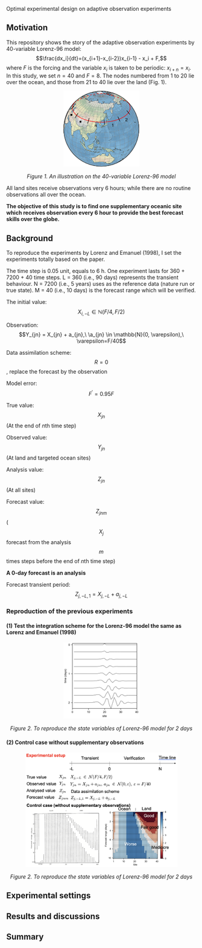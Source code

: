 Optimal experimental design on adaptive observation experiments

## Motivation

This repository shows the story of the adaptive observation experiments by 40-variable Lorenz-96 model: 
$$\frac{dx_i}{dt}=(x_{i+1}-x_{i-2})x_{i-1} - x_i + F,$$ 
where $F$ is the forcing and the variable $x_i$ is taken to be periodic: $x_{i+n} = x_{i}$.
In this study, we set $n=40$ and $F=8$.  The
nodes numbered from 1 to 20 lie over the ocean, and those from 21 to 40 lie over
the land (Fig. 1).

<p align="center" width="100%">
<img src="./Figure/Lorenz96_40D.png" width="40%">
</p>
<p align="center" width="100%">
<em>Figure 1. An illustration on the 40-variable Lorenz-96 model </em>
</p>

All land sites receive observations very 6 hours; while there are no routine observations all over the ocean. 

**The objective of this study is to find one supplementary oceanic site which receives observation every 6 hour to provide the best forecast skills over the globe.** 

## Background

To reproduce the experiments by Lorenz and Emanuel (1998), I set the experiments totally based on the paper. 

The time step is 0.05 unit, equals to 6 h.
One experiment lasts for 360 + 7200 + 40 time steps. 
L = 360 (i.e., 90 days) represents the transient behaviour. 
N = 7200 (i.e., 5 years) uses as the reference data (nature run or true state). 
M = 40 (i.e., 10 days) is the forecast range which will be verified. 

The initial value: $$X_{i, -L} \in \mathbb{N}(F/4, F/2)$$

Observation: $$Y_{jn} = X_{jn} + a_{jn},\ \a_{jn} \in \mathbb{N}(0, \varepsilon),\ \varepsilon=F/40$$

Data assimilation scheme: $$R=0$$, replace the forecast by the observation

Model error: $$F^{'}=0.95F$$

True value: $$X_{jn}$$ (At the end of $n$th time step)

Observed value: $$Y_{jn}$$ (At land and targeted ocean sites)

Analysis value: $$Z_{jn}$$ (At all sites)

Forecast value: $$Z_{jnm}$$ ($$X_j$$ forecast from the analysis $$m$$ times steps before the end of $n$th time step)

**A 0-day forecast is an analysis**

Forecast transient period: $$Z_{j,-L,1} = X_{j,-L} + a_{j, -L}$$

### Reproduction of the previous experiments

#### (1) Test the integration scheme for the Lorenz-96 model the same as Lorenz and Emanuel (1998)
<p align="center" width="100%">
<img src="./Figure/Lorenz_and_Emauel_1998_Fig1.png" width="40%">
</p>
<p align="center" width="100%">
<em>Figure 2. To reproduce the state variables of Lorenz-96 model for 2 days </em>
</p>

#### (2) Control case without supplementary observations
<p align="center" width="100%">
<img src="./Figure/rep01.png" width="80%">
</p>
<p align="center" width="100%">
<em>Figure 2. To reproduce the state variables of Lorenz-96 model for 2 days </em>
</p>

## Experimental settings

## Results and discussions

## Summary

